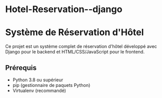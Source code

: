# Hotel-Reservation--django

# Système de Réservation d'Hôtel

Ce projet est un système complet de réservation d'hôtel développé avec Django pour le backend et HTML/CSS/JavaScript pour le frontend.

## Prérequis

- Python 3.8 ou supérieur
- pip (gestionnaire de paquets Python)
- Virtualenv (recommandé)
